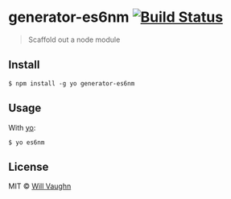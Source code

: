 # generator-es6nm [![Build Status](https://travis-ci.org/nackjicholson/generator-es6nm.svg?branch=master)](https://travis-ci.org/nackjicholson/generator-es6nm)

> Scaffold out a node module

## Install

```
$ npm install -g yo generator-es6nm
```


## Usage

With [yo](https://github.com/yeoman/yo):

```
$ yo es6nm
```


## License

MIT © [Will Vaughn](http://twitter.com/nackjicholson)
